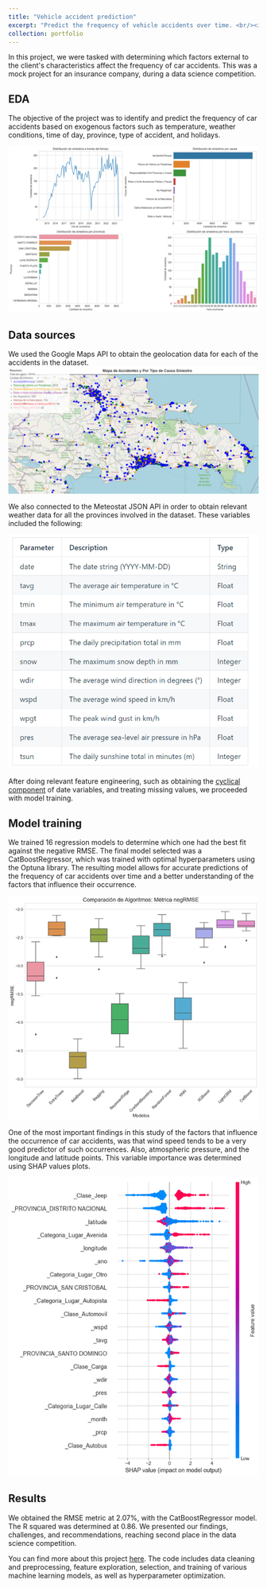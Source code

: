 ```yaml
---
title: "Vehicle accident prediction"
excerpt: "Predict the frequency of vehicle accidents over time. <br/><img src='/images/models-trained.png'>"
collection: portfolio
---
```


In this project, we were tasked with determining which factors external to the client's characteristics affect the frequency of car accidents. This was a mock project for an insurance company, during a data science competition.

## EDA


The objective of the project was to identify and predict the frequency of car accidents based on exogenous factors such as temperature, weather conditions, time of day, province, type of accident, and holidays.


![EDA of feature engineering](/images/vehicle-accidents-1.png)


## Data sources


We used the Google Maps API to obtain the geolocation data for each of the accidents in the dataset.
![Map of accidents](/images/map-accidents.png)

We also connected to the Meteostat JSON API in order to obtain relevant weather data for all the provinces involved in the dataset. These variables included the following:

![Variables included](/images/variablesincluded.png)

After doing relevant feature engineering, such as obtaining the [cyclical component](https://www.avanwyk.com/encoding-cyclical-features-for-deep-learning/) of date variables, and treating missing values, we proceeded with model training.


## Model training

We trained 16 regression models to determine which one had the best fit against the negative RMSE. The final model selected was a CatBoostRegressor, which was trained with optimal hyperparameters using the Optuna library. The resulting model allows for accurate predictions of the frequency of car accidents over time and a better understanding of the factors that influence their occurrence.

![Models trained](/images/models-trained.png)

One of the most important findings in this study of the factors that influence the occurrence of car accidents, was that wind speed tends to be a very good predictor of such occurrences. Also, atmospheric pressure, and the longitude and latitude points. This variable importance was determined using SHAP values plots.

![Feature importance](/images/shap-values.png)


## Results


We obtained the RMSE metric at 2.07%, with the CatBoostRegressor model. The R squared was determined at 0.86. We presented our findings, challenges, and recommendations, reaching second place in the data science competition.


You can find more about this project [here](https://github.com/josegarciav/Datathon_BDO_2023/tree/main). The code includes data cleaning and preprocessing, feature exploration, selection, and training of various machine learning models, as well as hyperparameter optimization.

